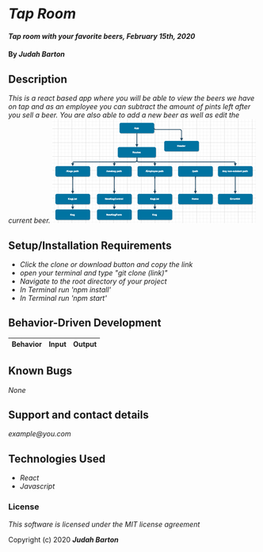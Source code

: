 # _Tap Room_

#### _Tap room with your favorite beers, February 15th, 2020_

#### By _**Judah Barton**_

## Description

_This is a react based app where you will be able to view the beers we have on tap and as an employee you can subtract the amount of pints left after you sell a beer. You are also able to add a new beer as well as edit the current beer._
![diagram picture](diagram.png)

## Setup/Installation Requirements
* _Click the clone or download button and copy the link_
* _open your terminal and type "git clone (link)"_
* _Navigate to the root directory of your project_
* _In Terminal run 'npm install'_
* _In Terminal run 'npm start'_

## Behavior-Driven Development
|  Behavior | Input  | Output  |
|---|---|---|

## Known Bugs

_None_

## Support and contact details

_example@you.com_

## Technologies Used

* _React_
* _Javascript_

### License

*This software is licensed under the MIT license agreement*

Copyright (c) 2020 **_Judah Barton_**
